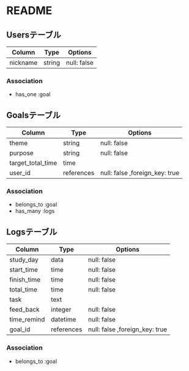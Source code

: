# README

## Usersテーブル

| Column              | Type    | Options                   |
| ------------------- | ------- | ------------------------- |
| nickname            | string  | null: false               |

### Association
- has_one :goal

## Goalsテーブル
| Column               | Type       | Options                        |
| -------------------- | ---------- | ------------------------------ |
| theme                | string     | null: false                    |
| purpose              | string     | null: false                    |
| target_total_time    | time       |                                |
| user_id              | references | null: false ,foreign_key: true |

### Association
- belongs_to :goal
- has_many :logs

## Logsテーブル
| Column           | Type       | Options                        |
| ---------------- | ---------- | ------------------------------ |
| study_day        | data       | null: false                    |
| start_time       | time       | null: false                    |
| finish_time      | time       | null: false                    |
| total_time       | time       | null: false                    |
| task             | text       |                                |
| feed_back        | integer    | null: false                    |
| time_remind      | datetime   | null: false                    |
| goal_id          | references | null: false ,foreign_key: true |

### Association
- belongs_to :goal









